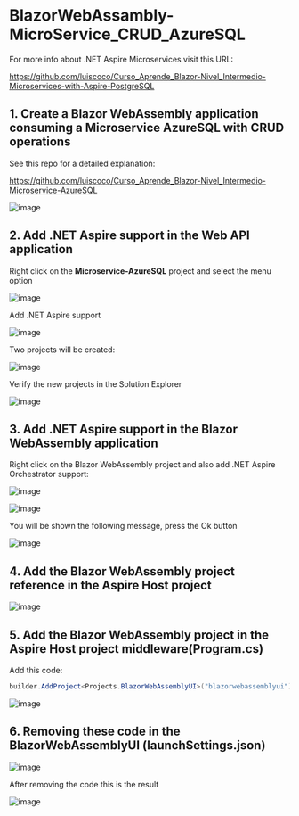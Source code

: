 # BlazorWebAssambly-MicroService_CRUD_AzureSQL

For more info about .NET Aspire Microservices visit this URL: 

https://github.com/luiscoco/Curso_Aprende_Blazor-Nivel_Intermedio-Microservices-with-Aspire-PostgreSQL

## 1. Create a Blazor WebAssembly application consuming a Microservice AzureSQL with CRUD operations

See this repo for a detailed explanation: 

https://github.com/luiscoco/Curso_Aprende_Blazor-Nivel_Intermedio-Microservice-AzureSQL

![image](https://github.com/user-attachments/assets/ff6131b1-3e59-4469-b95e-33103b024342)

## 2. Add .NET Aspire support in the Web API application

Right click on the **Microservice-AzureSQL** project and select the menu option 

![image](https://github.com/user-attachments/assets/54154a53-d9d9-4cba-b918-b6a2de9a2f31)

Add .NET Aspire support

![image](https://github.com/user-attachments/assets/a7d1be5c-66f4-43b5-b8b3-cf93386add62)

Two projects will be created:

![image](https://github.com/user-attachments/assets/2420851b-a001-405f-a8ad-0124ef0dec19)

Verify the new projects in the Solution Explorer

![image](https://github.com/user-attachments/assets/665ce2e3-b111-40a0-98ba-f2e469649dd2)

## 3. Add .NET Aspire support in the Blazor WebAssembly application

Right click on the Blazor WebAssembly project and also add .NET Aspire Orchestrator support:

![image](https://github.com/user-attachments/assets/aed7c104-b1cd-42d0-8815-4248d9f5e4f9)

![image](https://github.com/user-attachments/assets/505c3462-efb6-46e9-a9c9-393ddb0acbdf)

You will be shown the following message, press the Ok button 

![image](https://github.com/user-attachments/assets/8fb029c0-831b-4053-a49c-a5024ce494d4)

## 4. Add the Blazor WebAssembly project reference in the Aspire Host project

![image](https://github.com/user-attachments/assets/74f8f4fa-3c7c-4a1c-bc6d-01e73def64a9)

## 5. Add the Blazor WebAssembly project in the Aspire Host project middleware(Program.cs)

Add this code:

```csharp
builder.AddProject<Projects.BlazorWebAssemblyUI>("blazorwebassemblyui");
```

![image](https://github.com/user-attachments/assets/7b3db30a-86fd-4ddb-ad08-33d5039d57f3)

## 6. Removing these code in the BlazorWebAssemblyUI (launchSettings.json)

![image](https://github.com/user-attachments/assets/d7066523-1915-4473-85b6-a2d7fd304384)

After removing the code this is the result

![image](https://github.com/user-attachments/assets/7f821f3f-77ef-48c6-89c7-f814ac3edbc4)






